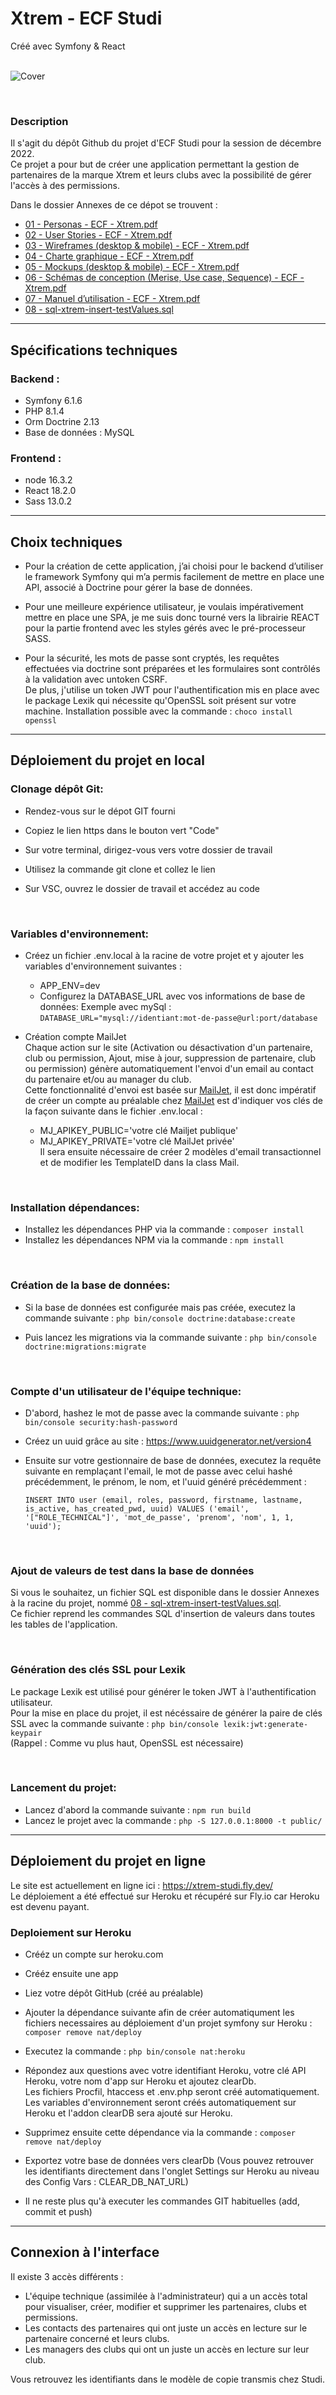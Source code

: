 # Xtrem - ECF Studi
Créé avec Symfony & React
<br/>
<br/>

![Cover](https://github.com/Mat-Boo/xtrem/blob/main/assets/img/logo_horizontal.png)

<br/>

### Description

Il s'agit du dépôt Github du projet d'ECF Studi pour la session de décembre 2022.  
Ce projet a pour but de créer une application permettant la gestion de partenaires de la marque Xtrem et leurs clubs avec la possibilité de gérer l'accès à des permissions.

Dans le dossier Annexes de ce dépot se trouvent :
- [01 - Personas - ECF - Xtrem.pdf](https://github.com/Mat-Boo/xtrem/blob/main/Annexes/01%20-%20Personas%20-%20ECF%20-%20Xtrem.pdf)
- [02 - User Stories - ECF - Xtrem.pdf](https://github.com/Mat-Boo/xtrem/blob/main/Annexes/02%20-%20User%20Stories%20-%20ECF%20-%20Xtrem.pdf)
- [03 - Wireframes (desktop & mobile) - ECF - Xtrem.pdf](https://github.com/Mat-Boo/xtrem/blob/main/Annexes/03%20-%20Wireframes%20(desktop%20%26%20mobile)%20-%20ECF%20-%20Xtrem.pdf)
- [04 - Charte graphique - ECF - Xtrem.pdf](https://github.com/Mat-Boo/xtrem/blob/main/Annexes/04%20-%20Charte%20graphique%20-%20ECF%20-%20Xtrem.pdf)
- [05 - Mockups (desktop & mobile) - ECF - Xtrem.pdf](https://github.com/Mat-Boo/xtrem/blob/main/Annexes/05%20-%20Mockups%20(desktop%20%26%20mobile)%20-%20ECF%20-%20Xtrem.pdf)
- [06 - Schémas de conception (Merise, Use case, Sequence) - ECF - Xtrem.pdf](https://github.com/Mat-Boo/xtrem/blob/main/Annexes/06%20-%20Sch%C3%A9mas%20de%20conception%20(Merise%2C%20Use%20case%2C%20Sequence)%20-%20ECF%20-%20Xtrem.pdf)
- [07 - Manuel d’utilisation - ECF - Xtrem.pdf](https://github.com/Mat-Boo/xtrem/blob/main/Annexes/07%20-%20Manuel%20d'utilisation%20-%20ECF%20-%20Xtrem.pdf)
- [08 - sql-xtrem-insert-testValues.sql](https://github.com/Mat-Boo/xtrem/blob/main/Annexes/08%20-%20Sql%20-%20Insert%20testValues%20-%20ECF%20-%20Xtrem.sql)

---

## Spécifications techniques
### Backend :
- Symfony 6.1.6
- PHP 8.1.4
- Orm Doctrine 2.13
- Base de données : MySQL

### Frontend :
- node 16.3.2
- React 18.2.0
- Sass 13.0.2

---

## Choix techniques
- Pour la création de cette application, j’ai choisi pour le backend d’utiliser le framework Symfony qui m’a permis facilement de mettre en place une API, associé à Doctrine pour gérer la base de données.

- Pour une meilleure expérience utilisateur, je voulais impérativement mettre en place une SPA, je me suis donc tourné vers la librairie REACT pour la partie frontend avec les styles gérés avec le pré-processeur SASS.

- Pour la sécurité, les mots de passe sont cryptés, les requêtes effectuées via doctrine sont préparées et les formulaires sont contrôlés à la validation avec untoken CSRF.  
De plus, j'utilise un token JWT pour l'authentification mis en place avec le package Lexik qui nécessite qu'OpenSSL soit présent sur votre machine. Installation possible avec la commande : `choco install openssl`

---

## Déploiement du projet en local
### Clonage dépôt Git:
- Rendez-vous sur le dépot GIT fourni

- Copiez le lien https dans le bouton vert "Code"

- Sur votre terminal, dirigez-vous vers votre dossier de travail

- Utilisez la commande git clone et collez le lien

- Sur VSC, ouvrez le dossier de travail et accédez au code

<br/>

### Variables d'environnement:
- Créez un fichier .env.local à la racine de votre projet et y ajouter les variables d'environnement suivantes :
  - APP_ENV=dev
  - Configurez la DATABASE_URL avec vos informations de base de données: Exemple avec mySql : `DATABASE_URL="mysql://identiant:mot-de-passe@url:port/database`

- Création compte MailJet  
Chaque action sur le site (Activation ou désactivation d'un partenaire, club ou permission, Ajout, mise à jour, suppression de partenaire, club ou permission) génère automatiquement l'envoi d'un email au contact du partenaire et/ou au manager du club.  
Cette fonctionnalité d'envoi est basée sur [MailJet](https://www.mailjet.com/fr/), il est donc impératif de créer un compte au préalable chez [MailJet](https://www.mailjet.com/fr/) est d'indiquer vos clés de la façon suivante dans le fichier .env.local :
  - MJ_APIKEY_PUBLIC='votre clé Mailjet publique'
  - MJ_APIKEY_PRIVATE='votre clé MailJet privée'  
Il sera ensuite nécessaire de créer 2 modèles d'email transactionnel et de modifier les TemplateID dans la class Mail.

<br/>

### Installation dépendances:
- Installez les dépendances PHP via la commande : `composer install`
- Installez les dépendances NPM via la commande : `npm install`

<br/>

### Création de la base de données:

- Si la base de données est configurée mais pas créée, executez la commande suivante : `php bin/console doctrine:database:create`

- Puis lancez les migrations via la commande suivante : `php bin/console doctrine:migrations:migrate`

<br/>

### Compte d'un utilisateur de l'équipe technique:

- D'abord, hashez le mot de passe avec la commande suivante : `php bin/console security:hash-password`

- Créez un uuid grâce au site : https://www.uuidgenerator.net/version4

- Ensuite sur votre gestionnaire de base de données, executez la requête suivante en remplaçant l'email, le mot de passe avec celui hashé précédemment, le prénom, le nom, et l'uuid généré précédemment :

  `INSERT INTO user (email, roles, password, firstname, lastname, is_active, has_created_pwd, uuid) VALUES ('email', '["ROLE_TECHNICAL"]', 'mot_de_passe', 'prenom', 'nom', 1, 1, 'uuid');`
  
<br/>

### Ajout de valeurs de test dans la base de données
Si vous le souhaitez, un  fichier SQL est disponible dans le dossier Annexes à la racine du projet, nommé [08 - sql-xtrem-insert-testValues.sql](https://github.com/Mat-Boo/xtrem/blob/main/Annexes/08%20-%20Sql%20-%20Insert%20testValues%20-%20ECF%20-%20Xtrem.sql).  
Ce fichier reprend les commandes SQL d'insertion de valeurs dans toutes les tables de l'application.

<br/>

### Génération des clés SSL pour Lexik
Le package Lexik est utilisé pour générer le token JWT à l'authentification utilisateur.  
Pour la mise en place du projet, il est nécéssaire de générer la paire de clés SSL avec la commande suivante : `php bin/console lexik:jwt:generate-keypair`  
(Rappel : Comme vu plus haut, OpenSSL est nécessaire)

<br/>

### Lancement du projet:
- Lancez d'abord la commande suivante : `npm run build`
- Lancez le projet avec la commande : `php -S 127.0.0.1:8000 -t public/`

---


## Déploiement du projet en ligne

Le site est actuellement en ligne ici : https://xtrem-studi.fly.dev/  
Le déploiement a été effectué sur Heroku et récupéré sur Fly.io car Heroku est devenu payant.

### Deploiement sur Heroku

- Crééz un compte sur heroku.com

- Crééz ensuite une app

- Liez votre dépôt GitHub (créé au préalable)

- Ajouter la dépendance suivante afin de créer automatiqument les fichiers necessaires au déploiement d'un projet symfony sur Heroku : `composer remove nat/deploy`

- Executez la commande : `php bin/console nat:heroku`

- Répondez aux questions avec votre identifiant Heroku, votre clé API Heroku, votre nom d'app sur Heroku et ajoutez clearDb.  
Les fichiers Procfil, htaccess et .env.php seront créé automatiquement.
Les variables d'environnement seront créés automatiquement sur Heroku et l'addon clearDB sera ajouté sur Heroku.

- Supprimez ensuite cette dépendance via la commande : `composer remove nat/deploy`

- Exportez votre base de données vers clearDb (Vous pouvez retrouver les identifiants directement dans l'onglet Settings sur Heroku au niveau des Config Vars : CLEAR_DB_NAT_URL)

- Il ne reste plus qu'à executer les commandes GIT habituelles (add, commit et push)

---

## Connexion à l'interface
Il existe 3 accès différents :
- L'équipe technique (assimilée à l'administrateur) qui a un accès total pour visualiser, créer, modifier et supprimer les partenaires, clubs et permissions.
- Les contacts des partenaires qui ont juste un accès en lecture sur le partenaire concerné et leurs clubs.
- Les managers des clubs qui ont un juste un accès en lecture sur leur club.

Vous retrouvez les identifiants dans le modèle de copie transmis chez Studi.